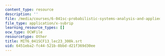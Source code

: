 ```yaml
---
content_type: resource
description: ''
file: /media/courses/6-041sc-probabilistic-systems-analysis-and-applied-probability-fall-2013/6451eba2fc44521b8bbdd21f369d30ee_MIT6_041SCF13_lec23_300k.vtt
file_type: application/x-subrip
learning_resource_types: []
ocw_type: OCWFile
resourcetype: Other
title: MIT6_041SCF13_lec23_300k.srt
uid: 6451eba2-fc44-521b-8bbd-d21f369d30ee
---
```


